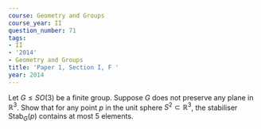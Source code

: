 ```yaml
---
course: Geometry and Groups
course_year: II
question_number: 71
tags:
- II
- '2014'
- Geometry and Groups
title: 'Paper 1, Section I, F '
year: 2014
---
```




Let $G \leqslant S O(3)$ be a finite group. Suppose $G$ does not preserve any plane in $\mathbb{R}^{3}$. Show that for any point $p$ in the unit sphere $S^{2} \subset \mathbb{R}^{3}$, the stabiliser $\operatorname{Stab}_{G}(p)$ contains at most 5 elements.